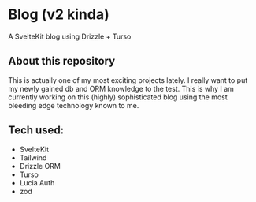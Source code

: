 # Blog (v2 kinda)

A SvelteKit blog using Drizzle + Turso

## About this repository

This is actually one of my most exciting projects lately. I really want to put my newly gained db and ORM knowledge to the test. This is why I am currently working on this (highly) sophisticated blog using the most bleeding edge technology known to me.

## Tech used:

- SvelteKit
- Tailwind
- Drizzle ORM
- Turso
- Lucia Auth
- zod
